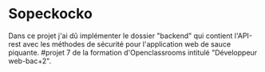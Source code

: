 # Sopeckocko

Dans ce projet j'ai dû implémenter le dossier "backend" qui contient l'API-rest avec les méthodes de sécurité pour l'application web de sauce piquante.
#projet 7 de la formation d'Openclassrooms intitulé "Développeur web-bac+2".
